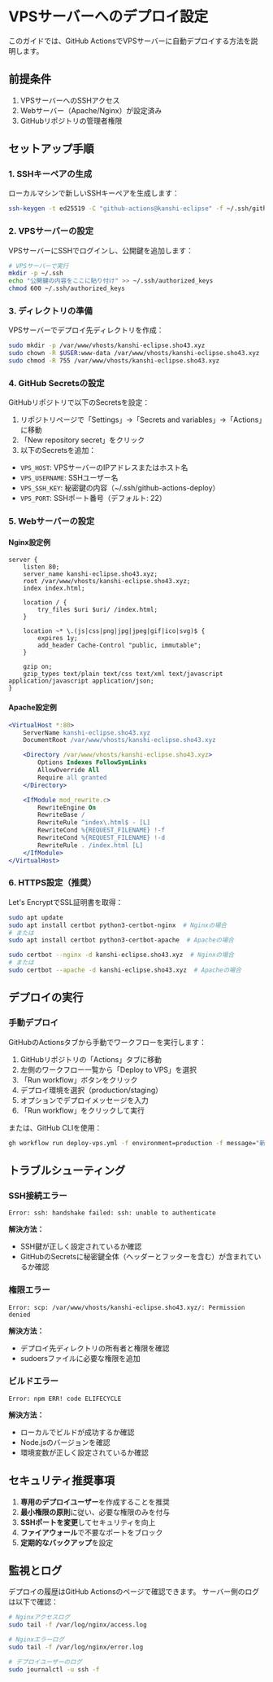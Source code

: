 # VPSサーバーへのデプロイ設定

このガイドでは、GitHub ActionsでVPSサーバーに自動デプロイする方法を説明します。

## 前提条件

1. VPSサーバーへのSSHアクセス
2. Webサーバー（Apache/Nginx）が設定済み
3. GitHubリポジトリの管理者権限

## セットアップ手順

### 1. SSHキーペアの生成

ローカルマシンで新しいSSHキーペアを生成します：

```bash
ssh-keygen -t ed25519 -C "github-actions@kanshi-eclipse" -f ~/.ssh/github-actions-deploy
```

### 2. VPSサーバーの設定

VPSサーバーにSSHでログインし、公開鍵を追加します：

```bash
# VPSサーバーで実行
mkdir -p ~/.ssh
echo "公開鍵の内容をここに貼り付け" >> ~/.ssh/authorized_keys
chmod 600 ~/.ssh/authorized_keys
```

### 3. ディレクトリの準備

VPSサーバーでデプロイ先ディレクトリを作成：

```bash
sudo mkdir -p /var/www/vhosts/kanshi-eclipse.sho43.xyz
sudo chown -R $USER:www-data /var/www/vhosts/kanshi-eclipse.sho43.xyz
sudo chmod -R 755 /var/www/vhosts/kanshi-eclipse.sho43.xyz
```

### 4. GitHub Secretsの設定

GitHubリポジトリで以下のSecretsを設定：

1. リポジトリページで「Settings」→「Secrets and variables」→「Actions」に移動
2. 「New repository secret」をクリック
3. 以下のSecretsを追加：

- `VPS_HOST`: VPSサーバーのIPアドレスまたはホスト名
- `VPS_USERNAME`: SSHユーザー名
- `VPS_SSH_KEY`: 秘密鍵の内容（~/.ssh/github-actions-deploy）
- `VPS_PORT`: SSHポート番号（デフォルト: 22）

### 5. Webサーバーの設定

#### Nginx設定例

```nginx
server {
    listen 80;
    server_name kanshi-eclipse.sho43.xyz;
    root /var/www/vhosts/kanshi-eclipse.sho43.xyz;
    index index.html;

    location / {
        try_files $uri $uri/ /index.html;
    }

    location ~* \.(js|css|png|jpg|jpeg|gif|ico|svg)$ {
        expires 1y;
        add_header Cache-Control "public, immutable";
    }

    gzip on;
    gzip_types text/plain text/css text/xml text/javascript application/javascript application/json;
}
```

#### Apache設定例

```apache
<VirtualHost *:80>
    ServerName kanshi-eclipse.sho43.xyz
    DocumentRoot /var/www/vhosts/kanshi-eclipse.sho43.xyz

    <Directory /var/www/vhosts/kanshi-eclipse.sho43.xyz>
        Options Indexes FollowSymLinks
        AllowOverride All
        Require all granted
    </Directory>

    <IfModule mod_rewrite.c>
        RewriteEngine On
        RewriteBase /
        RewriteRule ^index\.html$ - [L]
        RewriteCond %{REQUEST_FILENAME} !-f
        RewriteCond %{REQUEST_FILENAME} !-d
        RewriteRule . /index.html [L]
    </IfModule>
</VirtualHost>
```

### 6. HTTPS設定（推奨）

Let's EncryptでSSL証明書を取得：

```bash
sudo apt update
sudo apt install certbot python3-certbot-nginx  # Nginxの場合
# または
sudo apt install certbot python3-certbot-apache  # Apacheの場合

sudo certbot --nginx -d kanshi-eclipse.sho43.xyz  # Nginxの場合
# または
sudo certbot --apache -d kanshi-eclipse.sho43.xyz  # Apacheの場合
```

## デプロイの実行

### 手動デプロイ

GitHubのActionsタブから手動でワークフローを実行します：

1. GitHubリポジトリの「Actions」タブに移動
2. 左側のワークフロー一覧から「Deploy to VPS」を選択
3. 「Run workflow」ボタンをクリック
4. デプロイ環境を選択（production/staging）
5. オプションでデプロイメッセージを入力
6. 「Run workflow」をクリックして実行

または、GitHub CLIを使用：

```bash
gh workflow run deploy-vps.yml -f environment=production -f message="新機能のデプロイ"
```

## トラブルシューティング

### SSH接続エラー

```
Error: ssh: handshake failed: ssh: unable to authenticate
```

**解決方法：**
- SSH鍵が正しく設定されているか確認
- GitHubのSecretsに秘密鍵全体（ヘッダーとフッターを含む）が含まれているか確認

### 権限エラー

```
Error: scp: /var/www/vhosts/kanshi-eclipse.sho43.xyz/: Permission denied
```

**解決方法：**
- デプロイ先ディレクトリの所有者と権限を確認
- sudoersファイルに必要な権限を追加

### ビルドエラー

```
Error: npm ERR! code ELIFECYCLE
```

**解決方法：**
- ローカルでビルドが成功するか確認
- Node.jsのバージョンを確認
- 環境変数が正しく設定されているか確認

## セキュリティ推奨事項

1. **専用のデプロイユーザー**を作成することを推奨
2. **最小権限の原則**に従い、必要な権限のみを付与
3. **SSHポートを変更**してセキュリティを向上
4. **ファイアウォール**で不要なポートをブロック
5. **定期的なバックアップ**を設定

## 監視とログ

デプロイの履歴はGitHub Actionsのページで確認できます。
サーバー側のログは以下で確認：

```bash
# Nginxアクセスログ
sudo tail -f /var/log/nginx/access.log

# Nginxエラーログ
sudo tail -f /var/log/nginx/error.log

# デプロイユーザーのログ
sudo journalctl -u ssh -f
```